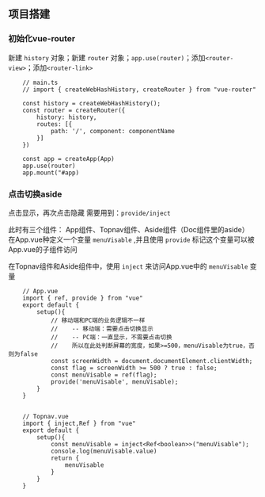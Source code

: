## 项目搭建

### 初始化vue-router

新建 `history` 对象；新建 `router` 对象；`app.use(router)`；添加`<router-view>`；添加`<router-link>`

```
    // main.ts
    // import { createWebHashHistory, createRouter } from "vue-router"

    const history = createWebHashHistory();
    const router = createRouter({
        history: history,
        routes: [{
            path: '/', component: componentName
        }]
    })

    const app = createApp(App)
    app.use(router)
    app.mount("#app)
```

### 点击切换aside

点击显示，再次点击隐藏
需要用到：`provide/inject`

此时有三个组件： App组件、Topnav组件、Aside组件（Doc组件里的aside）
在App.vue种定义一个变量  `menuVisable` ,并且使用 `provide` 标记这个变量可以被App.vue的子组件访问

在Topnav组件和Aside组件中，使用 `inject` 来访问App.vue中的 `menuVisable` 变量

```
    // App.vue
    import { ref, provide } from "vue"
    export default {
        setup(){
            // 移动端和PC端的业务逻辑不一样
            //    -- 移动端：需要点击切换显示
            //    -- PC端：一直显示，不需要点击切换
            //    所以在此处判断屏幕的宽度，如果>=500，menuVisable为true，否则为false
            const screenWidth = document.documentElement.clientWidth;
            const flag = screenWidth >= 500 ? true : false;
            const menuVisable = ref(flag);
            provide('menuVisable', menuVisable);
        }
    }


    // Topnav.vue
    import { inject,Ref } from "vue"
    export default {
        setup(){
            const menuVisable = inject<Ref<boolean>>("menuVisable");
            console.log(menuVisable.value)
            return {
                menuVisable
            }
        }
    }
```
